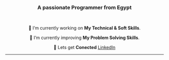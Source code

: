 <h3 align="center">A passionate Programmer from  Egypt</h3>

<br/>

<div align="center">
 
 🔭 I’m currently working on **My Technical & Soft Skills**.
 
 🌱 I’m currently improving **My Problem Solving Skills**.

 💬 Lets get **Conected** [LinkedIn](https://www.linkedin.com/in/osama-refaat22/)
 </div>
 <hr/>

